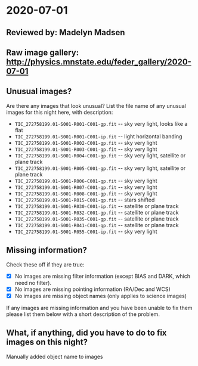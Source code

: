 # 2020-07-01

## Reviewed by:   Madelyn Madsen

## Raw image gallery: http://physics.mnstate.edu/feder_gallery/2020-07-01

## Unusual images?

Are there any images that look unusual? List the file name of any unusual images for this night here, with description:

+ `TIC_272758199.01-S001-R001-C001-gp.fit` -- sky very light, looks like a flat
+ `TIC_272758199.01-S001-R001-C001-ip.fit` -- light horizontal banding
+ `TIC_272758199.01-S001-R002-C001-gp.fit` -- sky very light
+ `TIC_272758199.01-S001-R003-C001-gp.fit` -- sky very light
+ `TIC_272758199.01-S001-R004-C001-gp.fit` -- sky very light, satellite or plane track
+ `TIC_272758199.01-S001-R005-C001-gp.fit` -- sky very light, satellite or plane track
+ `TIC_272758199.01-S001-R006-C001-gp.fit` -- sky very light
+ `TIC_272758199.01-S001-R007-C001-gp.fit` -- sky very light
+ `TIC_272758199.01-S001-R008-C001-gp.fit` -- sky very light
+ `TIC_272758199.01-S001-R015-C001-gp.fit` -- stars shifted 
+ `TIC_272758199.01-S001-R030-C001-ip.fit` -- satellite or plane track
+ `TIC_272758199.01-S001-R032-C001-gp.fit` -- satellite or plane track
+ `TIC_272758199.01-S001-R035-C001-gp.fit` -- satellite or plane track
+ `TIC_272758199.01-S001-R041-C001-gp.fit` -- satellite or plane track
+ `TIC_272758199.01-S001-R055-C001-ip.fit` -- sky very light

## Missing information?

Check these off if they are true:

- [x] No images are missing filter information (except BIAS and DARK, which need no filter).
- [x] No images are missing pointing information (RA/Dec and WCS)
- [x] No images are missing object names (only applies to science images)

If any images are missing information and you have been unable to fix them please list
them below with a short description of the problem.


## What, if anything, did you have to do to fix images on this night?

Manually added object name to images
